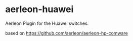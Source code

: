 # aerleon-huawei
Aerleon Plugin for the Huawei switches.

based on https://github.com/aerleon/aerleon-hp-comware
